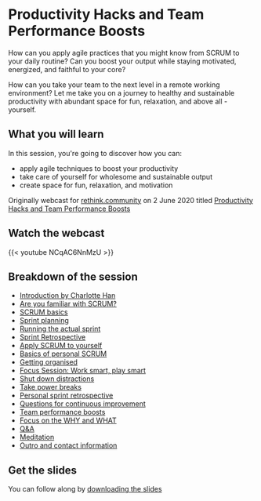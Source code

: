 # Productivity Hacks and Team Performance Boosts


How can you apply agile practices that you might know from SCRUM to your daily routine? Can you boost your output while staying motivated, energized, and faithful to your core?

How can you take your team to the next level in a remote working environment? Let me take you on a journey to healthy and sustainable productivity with abundant space for fun, relaxation, and above all - yourself.
<!--more-->

## What you will learn

In this session, you're going to discover how you can:

- apply agile techniques to boost your productivity
- take care of yourself for wholesome and sustainable output
- create space for fun, relaxation, and motivation

Originally webcast for [rethink.community](https://rethink.community​) on 2 June 2020 titled [Productivity Hacks and Team Performance Boosts](https://www.rethink.community/online-events/team-performance-boost)

## Watch the webcast

{{< youtube NCqAC6NnMzU >}}

## Breakdown of the session

- [Introduction by Charlotte Han](https://www.youtube.com/watch?v=NCqAC6NnMzU&t=0s)
- [Are you familiar with SCRUM?](https://www.youtube.com/watch?v=NCqAC6NnMzU&t=175s)
- [SCRUM basics](https://www.youtube.com/watch?v=NCqAC6NnMzU&t=194s)​
- [Sprint planning](https://www.youtube.com/watch?v=NCqAC6NnMzU&t=431s)​
- [Running the actual sprint](https://www.youtube.com/watch?v=NCqAC6NnMzU&t=536s)​
- [Sprint Retrospective](https://www.youtube.com/watch?v=NCqAC6NnMzU&t=741s)​
- [Apply SCRUM to yourself](https://www.youtube.com/watch?v=NCqAC6NnMzU&t=1149s)
- [Basics of personal SCRUM](https://www.youtube.com/watch?v=NCqAC6NnMzU&t=1287s)
- [Getting organised](https://www.youtube.com/watch?v=NCqAC6NnMzU&t=1287s)​
- [Focus Session: Work smart, play smart](https://www.youtube.com/watch?v=NCqAC6NnMzU&t=1534s)
- [Shut down distractions](https://www.youtube.com/watch?v=NCqAC6NnMzU&t=1703s)​
- [Take power breaks​](https://www.youtube.com/watch?v=NCqAC6NnMzU&t=1908s)
- [Personal sprint retrospective](https://www.youtube.com/watch?v=NCqAC6NnMzU&t=2088s)
- [Questions for continuous improvement](https://www.youtube.com/watch?v=NCqAC6NnMzU&t=2199s)
- [Team performance boosts​](https://www.youtube.com/watch?v=NCqAC6NnMzU&t=2317s)
- [Focus on the WHY and WHAT](https://www.youtube.com/watch?v=NCqAC6NnMzU&t=2628s)​
- [Q&A​](https://www.youtube.com/watch?v=NCqAC6NnMzU&t=2676s)
- [Meditation](https://www.youtube.com/watch?v=NCqAC6NnMzU&t=3153s)
- [Outro and contact information](https://www.youtube.com/watch?v=NCqAC6NnMzU&t=3410s)

## Get the slides

You can follow along by [downloading the slides](https://cheret.de/2021/05/productivity-hacks-and-team-performance-boosts/productivity-hacks-team-performance-boosts.pdf)

